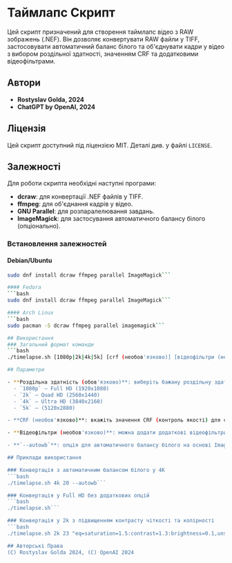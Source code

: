 # Таймлапс Скрипт

Цей скрипт призначений для створення таймлапс відео з RAW зображень (.NEF). Він дозволяє конвертувати RAW файли у TIFF, застосовувати автоматичний баланс білого та об'єднувати кадри у відео з вибором роздільної здатності, значенням CRF та додатковими відеофільтрами.

## Автори
- **Rostyslav Golda, 2024**
- **ChatGPT by OpenAI, 2024**

## Ліцензія
Цей скрипт доступний під ліцензією MIT. Деталі див. у файлі `LICENSE`.

## Залежності

Для роботи скрипта необхідні наступні програми:

- **dcraw**: для конвертації .NEF файлів у TIFF.
- **ffmpeg**: для об'єднання кадрів у відео.
- **GNU Parallel**: для розпаралелювання завдань.
- **ImageMagick**: для застосування автоматичного балансу білого (опціонально).

### Встановлення залежностей

#### Debian/Ubuntu
```bash
sudo dnf install dcraw ffmpeg parallel ImageMagick```

#### Fedora
```bash
sudo dnf install dcraw ffmpeg parallel ImageMagick```

#### Arch Linux
```bash
sudo pacman -S dcraw ffmpeg parallel imagemagick```

## Використання
### Загальний формат команди
```bash
./timelapse.sh [1080p|2k|4k|5k] [crf (необов'язково)] [відеофільтри (необов'язково)] [--autowb]```

## Параметри

- **Роздільна здатність (обов'язково)**: виберіть бажану роздільну здатність для вихідного відео. Можливі варіанти:
  - `1080p` — Full HD (1920x1080)
  - `2k` — Quad HD (2560x1440)
  - `4k` — Ultra HD (3840x2160)
  - `5k` — (5120x2880)

- **CRF (необов'язково)**: вкажіть значення CRF (контроль якості) для стиснення відео. Якщо не вказано, за замовчуванням використовується `23`.

- **Відеофільтри (необов'язково)**: можна додати додаткові відеофільтри, які будуть застосовані під час обробки.

- **`--autowb`**: опція для автоматичного балансу білого на основі ImageMagick. Застосовується для всіх кадрів перед створенням відео.

## Приклади використання

### Конвертація з автоматичним балансом білого у 4K
```bash
./timelapse.sh 4k 20 --autowb```

### Конвертація у Full HD без додаткових опцій
```bash
./timelapse.sh```

### Конвертація у 2k з підвищенням контрасту чіткості та колірності
```bash
./timelapse.sh 2k 23 "eq=saturation=1.5:contrast=1.3:brightness=0.1,unsharp"```

## Авторські Права
(C) Rostyslav Golda 2024, (C) OpenAI 2024
